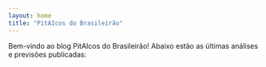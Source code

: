 ```yaml
---
layout: home
title: "PitAIcos do Brasileirão"
---
```


Bem-vindo ao blog PitAIcos do Brasileirão! Abaixo estão as últimas análises e previsões publicadas:
